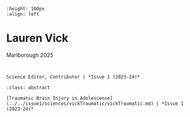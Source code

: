 ```{image} laurenVick.jpeg
:height: 100px
:align: left
```

# Lauren Vick

Marlborough 2025

``` {margin}

```

```{margin} Positions

Science Editor, Contributor | *Issue 1 (2023-24)*

```

```{admonition} Articles
:class: abstract

[Traumatic Brain Injury in Adolescence](../../issue1/sciences/vickTraumatic/vickTraumatic.md) | *Issue 1 (2023-24)*

```